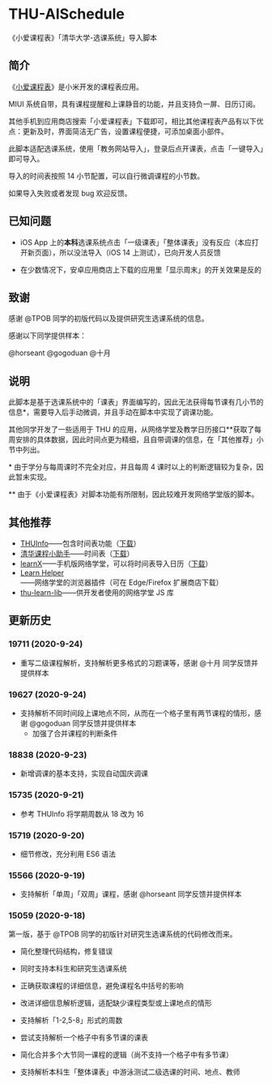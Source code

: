 # THU-AISchedule
《小爱课程表》「清华大学-选课系统」导入脚本

## 简介

《[小爱课程表](https://www.ithome.com/0/508/734.htm)》是小米开发的课程表应用。

MIUI 系统自带，具有课程提醒和上课静音的功能，并且支持负一屏、日历订阅。

其他手机到应用商店搜索「小爱课程表」下载即可，相比其他课程表产品有以下优点：更新及时，界面简洁无广告，设置课程便捷，可添加桌面小部件。

此脚本适配选课系统，使用「教务网站导入」，登录后点开课表，点击「一键导入」即可导入。

导入的时间表按照 14 小节配置，可以自行微调课程的小节数。

如果导入失败或者发现 bug 欢迎反馈。

## 已知问题

- iOS App 上的**本科**选课系统点击「一级课表」「整体课表」没有反应（本应打开新页面），所以没法导入（iOS 14 上测试），已向开发人员反馈

- 在少数情况下，安卓应用商店上下载的应用里「显示周末」的开关效果是反的

## 致谢

感谢 @TPOB 同学的初版代码以及提供研究生选课系统的信息。

感谢以下同学提供样本：

@horseant @gogoduan @十月

## 说明

此脚本是基于选课系统中的「课表」界面编写的，因此无法获得每节课有几小节的信息*，需要导入后手动微调，并且手动在脚本中实现了调课功能。

其他同学开发了一些适用于 THU 的应用，从网络学堂及教学日历接口**获取了每周安排的具体数据，因此时间点更为精细，且自带调课的信息，在「其他推荐」小节中列出。

\* 由于学分与每周课时不完全对应，并且每周 4 课时以上的判断逻辑较为复杂，因此暂未实现。

\** 由于《小爱课程表》对脚本功能有所限制，因此较难开发网络学堂版的脚本。

## 其他推荐

- [THUInfo](/UNIDY2002/THUInfo)——包含时间表功能（[下载](/THUInfo/THUInfo)）
- [清华课程小助手](/Starrah/THUCourseHelper)——时间表（[下载](/Starrah/THUCourseHelper/blob/master/README.md)）
- [learnX](/robertying/learnX)——手机版网络学堂，可以将时间表导入日历（[下载](https://learnx.robertying.io/)）
- [Learn Helper](/xxr3376/Learn-Project)——网络学堂的浏览器插件（可在 Edge/Firefox 扩展商店下载）
- [thu-learn-lib](Harry-Chen/thu-learn-lib)——供开发者使用的网络学堂 JS 库

## 更新历史

### 19711 (2020-9-24)

- 重写二级课程解析，支持解析更多格式的习题课等，感谢 @十月 同学反馈并提供样本

### 19627 (2020-9-24)

- 支持解析不同时间段上课地点不同，从而在一个格子里有两节课程的情形，感谢 @gogoduan 同学反馈并提供样本
  - 加强了合并课程的判断条件

### 18838 (2020-9-23)

- 新增调课的基本支持，实现自动国庆调课

### 15735 (2020-9-21)

- 参考 THUInfo 将学期周数从 18 改为 16

### 15719 (2020-9-20)

- 细节修改，充分利用 ES6 语法

### 15566 (2020-9-19)

- 支持解析「单周」「双周」课程，感谢 @horseant 同学反馈并提供样本

### 15059 (2020-9-18)

第一版，基于 @TPOB 同学的初版针对研究生选课系统的代码修改而来。

- 简化整理代码结构，修复错误

- 同时支持本科生和研究生选课系统

- 正确获取课程的详细信息，避免课程名中括号的影响

- 改进详细信息解析逻辑，适配缺少课程类型或上课地点的情形

- 支持解析「1-2,5-8」形式的周数

- 尝试支持解析一个格子中有多节课的课表

- 简化合并多个大节同一课程的逻辑（尚不支持一个格子中有多节课）

- 支持解析本科生「整体课表」中游泳测试二级选课的时间、地点、教师
